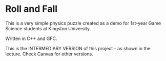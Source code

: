 Roll and Fall 
========

This is a very simple physics puzzle created as a demo for 1st-year Game Science students at Kingston University.

Written in C++ and GFC.

This is the INTERMEDIARY VERSION of this project - as shown in the lecture.
Check Canvas for other versions.
